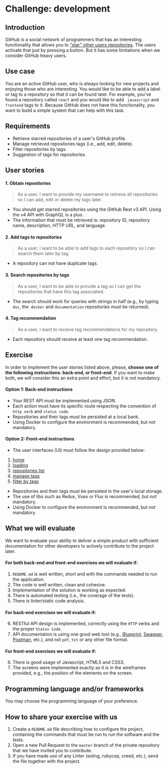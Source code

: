 # Challenge: development

## Introduction

GitHub is a social network of programmers that has an interesting functionality that allows you to ["star" other users repositories](https://help.github.com/en/articles/saving-repositories-with-stars). The users activate that just by pressing a button. But it has some limitations when we consider GitHub heavy users.


## Use case

You are an active GitHub user, who is always looking for new projects and enjoying those who are interesting. You would like to be able to add a label or tag to a repository so that it can be found later. For example, you've found a repository called `react` and you would like to add ` javascript` and `frontend` tags to it. Because GitHub does not have this functionality, you want to build a simple system that can help with this task.

## Requirements

- Retrieve starred repositories of a user's GitHub profile.
- Manage retrieved repositories tags (i.e., add, edit, delete).
- Filter repositories by tags.
- Suggestion of tags for repositories.

## User stories

#### 1. Obtain repositories

> As a user, I want to provide my username to retrieve all repositories so I can add, edit or delete my tags later.

- You should get starred repositories using the GitHub Rest v3 API. Using the v4 API with GraphQL is a plus.
- The information that must be retrieved is: repository ID, repository name, description, HTTP URL, and language.

#### 2. Add tags to repositories

> As a user, I want to be able to add tags to each repository so I can search them later by tag.

- A repository can not have duplicate tags.

#### 3. Search repositories by tags

> As a user, I want to be able to provide a tag so I can get the repositories that have this tag associated.

- The search should work for queries with strings in half (e.g., by typing `doc`, the` docker` and `documentation` repositories must be returned).

#### 4. Tag recommendation

> As a user, I want to receive tag recommendations for my repository.

- Each repository should receive at least one tag recommendation.

## Exercise

In order to implement the user stories listed above, please, **choose one of the following instructions: back-end, or front-end**. If you want to make both, we will consider this an extra point and effort, but it is *not* mandatory.

#### Option 1: Back-end instructions

- Your REST API must be implemented using JSON.
- Each action must have its specific route respecting the convention of `http verb` and `status code`.
- Repositories and their tags must be persisted at a local bank.
- Using Docker to configure the environment is recommended, but *not* mandatory.

#### Option 2: Front-end instructions

- The user interfaces (UI) must follow the design provided below:
1. [home](wireframes/01.png)
2. [loading](wireframes/02.png)
3. [repositories list](wireframes/03.png)
4. [manage tags](wireframes/04.png)
5. [filter by tags](wireframes/05.png)
- Repositories and their tags must be persisted in the user's local storage.
- The use of libs such as Redux, Vuex or Flux is recommended, but *not* mandatory.
- Using Docker to configure the environment is recommended, but *not* mandatory.

## What we will evaluate

We want to evaluate your ability to deliver a simple product with sufficient documentation for other developers to actively contribute to the project later.

#### For both back-end *and* front-end exercises we will evaluate if:

1. `README.md` is well written, short and with the commands needed to run the application.
2. The code is well written, clean and cohesive.
3. Implementation of the solution is working as expected.
4. There is automated testing (i.e., the coverage of the tests).
5. There is linter/static code analysis.

#### For back-end exercises we will evaluate if:

6. RESTful API design is implemented, correctly using the `HTTP` verbs and the proper `Status Code`.
7. API documentation is using one good web tool (e.g., [Blueprint](https://apiblueprint.org/), [Swagger](https://swagger.io/), [Postman](https://www.getpostman.com/), etc.), and not `pdf`, `txt` or any other file format.

#### For front-end exercises we will evaluate if:

6. There is good usage of Javascript, HTML5 and CSS3.
7. The screens were implemented exactly as it is in the wireframes provided, e.g., the position of the elements on the screen.

## Programming language and/or frameworks

You may choose the programming language of your preference.

## How to share your exercise with us
1. Create a `README.md` file describing how to configure the project, containing the commands that must be run to run the software and the tests.
2. Open a new Pull Request to the `master` branch of the private repository that we have invited you to contribute.
3. If you have made use of any Linter (esling, rubycop, creed, etc.), send the file together with the project.
